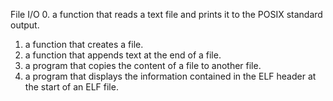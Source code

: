 File I/O
0. a function that reads a text file and prints it to the POSIX standard output.
1. a function that creates a file.
2. a function that appends text at the end of a file.
3. a program that copies the content of a file to another file.
4. a program that displays the information contained in the ELF header at the start of an ELF file.
